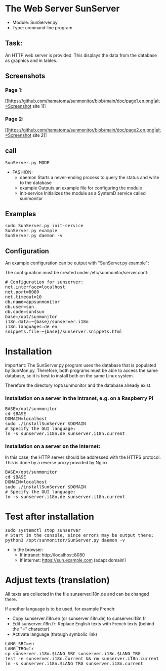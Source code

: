 # The Web Server SunServer
* Module: SunServer.py
* Type: command line program

## Task:
An HTTP web server is provided. This displays the data from the database as graphics and in tables.

## Screenshots
### Page 1:
[[https://github.com/hamatoma/sunmonitor/blob/main/doc/page1.en.png|alt=Screenshot site 1]]
### Page 2:
[[https://github.com/hamatoma/sunmonitor/blob/main/doc/page2.en.png|alt=Screenshot site 2]]
## call
<pre>
SunServer.py MODE
</pre>
* FASHION:
  * daemon Starts a never-ending process to query the status and write to the database
  * example Outputs an example file for configuring the module
  * init-service Initializes the module as a SystemD service called sunmonitor

## Examples
<pre>
sudo SunServer.py init-service
SunServer.py example
SunServer.py daemon -v
</pre>

## Configuration
An example configuration can be output with "SunServer.py example":

The configuration must be created under /etc/sunmonitor/server.conf:
<pre>
# Configuration for sunserver:
net.interface=localhost
net.port=8080
net.timeout=10
db.name=appsunmonitor
db.user=sun
db.code=sun4sun
base=/opt/sunmonitor
i18n.data=~{base}/sunserver.i18n
i18n.languages=de en
snippets.file=~{base}/sunserver.snippets.html
</pre>

# Installation
Important: The SunServer.py program uses the database that is populated by SunMon.py.
Therefore, both programs must be able to access the same database, so it is best to install both on the same Linux system.

Therefore the directory /opt/sunmonitor and the database already exist.

### Installation on a server in the intranet, e.g. on a Raspberry Pi
<pre>
BASE=/opt/sunmonitor
cd $BASE
DOMAIN=localhost
sudo ./installSunServer $DOMAIN
# Specify the GUI language:
ln -s sunserver.i18n.de sunserver.i18n.current
</pre>

### Installation on a server on the Internet:
In this case, the HTTP server should be addressed with the HTTPS protocol.
This is done by a reverse proxy provided by Nginx.

<pre>
BASE=/opt/sunmonitor
cd $BASE
DOMAIN=localhost
sudo ./installSunServer $DOMAIN
# Specify the GUI language:
ln -s sunserver.i18n.de sunserver.i18n.current
</pre>

# Test after installation
<pre>
sudo systemctl stop sunserver
# Start in the console, since errors may be output there:
python3 /opt/sunmonitor/SunServer.py daemon -v
</pre>
* In the browser:
  * If intranet: http://localhost:8080
  * If internet: https://sun.example.com (adapt domain!)

# Adjust texts (translation)
All texts are collected in the file sunserver.i18n.de and can be changed there.

If another language is to be used, for example French:
* Copy sunserver.i18n.en (or sunserver.i18n.de) to sunserver.i18n.fr
* Edit sunserver.i18n.fr: Replace English texts with French texts (behind the "=" character)
* Activate language (through symbolic link)
<pre>
LANG_SRC=en
LANG_TRG=fr
cp sunserver.i18n.$LANG_SRC sunserver.i18n.$LANG_TRG
test -e sunserver.i18n.current && rm sunserver.i18n.current
ln -s sunserver.i18n.$LANG_TRG sunserver.i18n.current
</pre>
